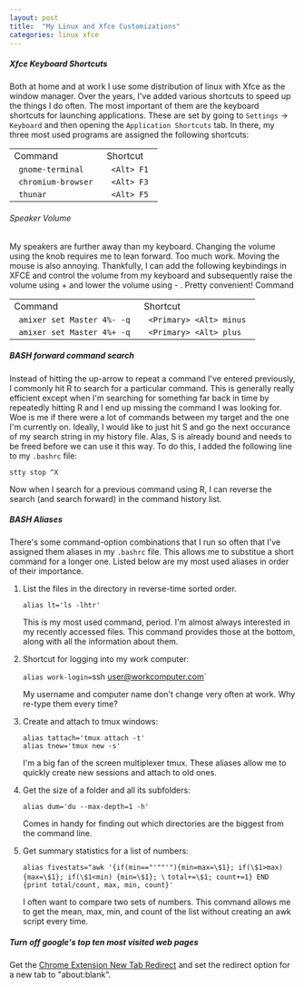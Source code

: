```yaml
---
layout: post
title:  "My Linux and Xfce Customizations"
categories: linux xfce
---
```


##### Xfce Keyboard Shortcuts #####

Both at home and at work I use some distribution of linux with Xfce as the window manager. Over the years, I've added various shortcuts to speed up the things I do often. The most important of them are the keyboard shortcuts for launching applications. These are set by going to `Settings` -> `Keyboard` and then opening the `Application Shortcuts` tab. In there, my three most used programs are assigned the following shortcuts:

<table align="center">
<tr>
<td>Command</td>
<td>Shortcut</td>
</tr>
<tr>
<td> <code> gnome-terminal </code> </td>
<td> <code> &lt;Alt&gt; F1 </code> </td>
</tr>
<tr>
<td> <code> chromium-browser </code> </td>
<td> <code> &lt;Alt&gt; F3 </code></td>
</tr>
<tr>
<td> <code> thunar </code> </td>
<td> <code> &lt;Alt&gt; F5 </code></td>
</tr>
</table>


###### Speaker Volume ######

My speakers are further away than my keyboard. Changing the volume using the knob requires me to lean forward. Too much work. Moving the mouse is also annoying. Thankfully, I can add the following keybindings in XFCE and control the volume from my keyboard and subsequently raise the volume using <Ctrl><Alt> + and lower the volume using <Ctrl><Alt> - . Pretty convenient!
Command

<table align="center">
<tr>
<td>Command</td>
<td>Shortcut</td>
</tr>
<tr>
<td> <code> amixer set Master 4%- -q </code> </td>
<td> <code> &lt;Primary&gt; &lt;Alt&gt; minus </code> </td>
</tr>
<tr>
<td> <code> amixer set Master 4%+ -q </code> </td>
<td> <code> &lt;Primary&gt; &lt;Alt&gt; plus </code> </td>
</tr>
</table>

##### BASH forward command search ######

Instead of hitting the up-arrow to repeat a command I've entered previously, I commonly hit <Ctrl> R to search for a particular command. This is generally really efficient except when I'm searching for something far back in time by repeatedly hitting <Ctrl> R and I end up missing the command I was looking for. Woe is me if there were a lot of commands between my target and the one I'm currently on. Ideally, I would like to just hit <Ctrl> S and go the next occurance of my search string in my history file. Alas, <Ctrl> S is already bound and needs to be freed before we can use it this way. To do this, I added the following line to my `.bashrc` file:

    stty stop ^X

Now when I search for a previous command using <Ctrl> R, I can reverse the search (and search forward) in the command history list.

##### BASH Aliases #####

There's some command-option combinations that I run so often that I've assigned them aliases in my `.bashrc` file. This allows me to substitue a short command for a longer one. Listed below are my most used aliases in order of their importance.

1. List the files in the directory in reverse-time sorted order. 

   `alias lt='ls -lhtr'`

   This is my most used command, period. I'm almost always interested in my recently accessed files. This command provides those at the bottom, along with all the information about them.

2. Shortcut for logging into my work computer:

   `alias work-login=`ssh user@workcomputer.com`

   My username and computer name don't change very often at work. Why re-type them every time?

3. Create and attach to tmux windows:

    ```
    alias tattach='tmux attach -t'
    alias tnew='tmux new -s'
    ```

    I'm a big fan of the screen multiplexer tmux. These aliases allow me to quickly create new sessions and attach to old ones.

4. Get the size of a folder and all its subfolders:

    `alias dum='du --max-depth=1 -h'`

    Comes in handy for finding out which directories are the biggest from the command line.

5. Get summary statistics for a list of numbers:

    `alias fivestats="awk '{if(min=="'""'"){min=max=\$1}; if(\$1>max) {max=\$1}; if(\$1<min) {min=\$1}; \`
    `total+=\$1; count+=1} END {print total/count, max, min, count}'`

    I often want to compare two sets of numbers. This command allows me to get the mean, max, min, and count of the list without creating an awk script every time.

##### Turn off google's top ten most visited web pages #####

Get the [Chrome Extension New Tab Redirect](https://chrome.google.com/webstore/detail/new-tab-redirect/icpgjfneehieebagbmdbhnlpiopdcmna) and set the redirect option for a new tab to "about:blank".

